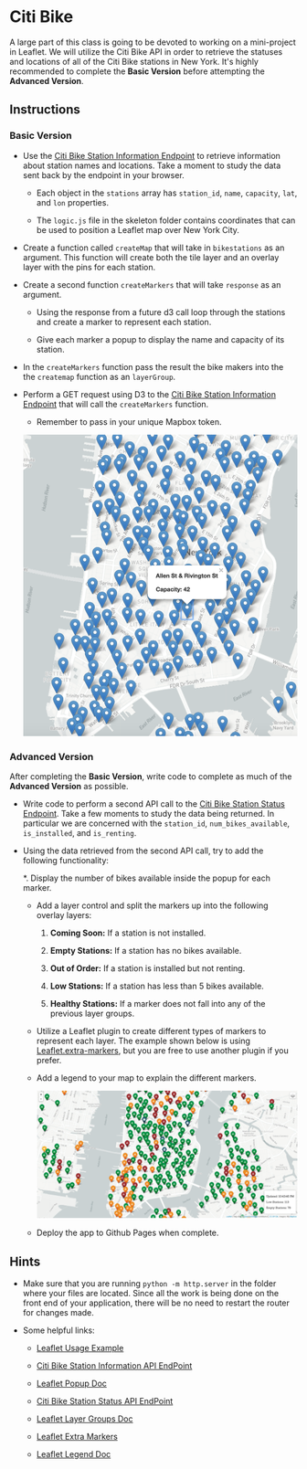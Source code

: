 # Citi Bike

A large part of this class is going to be devoted to working on a mini-project in Leaflet. We will utilize the Citi Bike API in order to retrieve the statuses and locations of all of the Citi Bike stations in New York. It's highly recommended to complete the **Basic Version** before attempting the **Advanced Version**.

## Instructions

### Basic Version

* Use the [Citi Bike Station Information Endpoint](https://gbfs.citibikenyc.com/gbfs/en/station_information.json) to retrieve information about station names and locations. Take a moment to study the data sent back by the endpoint in your browser.

  * Each object in the `stations` array has `station_id`, `name`, `capacity`, `lat`, and `lon` properties.

  * The `logic.js` file in the skeleton folder contains coordinates that can be used to position a Leaflet map over New York City.

* Create a function called `createMap` that will take in `bikestations` as an argument. This function will create both the tile layer and an overlay layer with the pins for each station.

* Create a second function `createMarkers` that will take `response` as an argument.

  * Using the response from a future d3 call loop through the stations and create a marker to represent each station.

  * Give each marker a popup to display the name and capacity of its station.

* In the `createMarkers` function pass the result the bike makers into the the `createmap` function as an `layerGroup`.

* Perform a GET request using D3 to the [Citi Bike Station Information Endpoint](https://gbfs.citibikenyc.com/gbfs/en/station_information.json) that will call the `createMarkers` function.

  * Remember to pass in your unique Mapbox token.

  ![Citibike](Images/44-Citibike_basic.png)

### Advanced Version

After completing the **Basic Version**, write code to complete as much of the **Advanced Version** as possible.

* Write code to perform a second API call to the [Citi Bike Station Status Endpoint](https://gbfs.citibikenyc.com/gbfs/en/station_status.json). Take a few moments to study the data being returned. In particular we are concerned with the `station_id`, `num_bikes_available`, `is_installed`, and `is_renting`.

* Using the data retrieved from the second API call, try to add the following functionality:

  *. Display the number of bikes available inside the popup for each marker.

  * Add a layer control and split the markers up into the following overlay layers:

    1. **Coming Soon:** If a station is not installed.

    2. **Empty Stations:** If a station has no bikes available.

    3. **Out of Order:** If a station is installed but not renting.

    4. **Low Stations:** If a station has less than 5 bikes available.

    5. **Healthy Stations:** If a marker does not fall into any of the previous layer groups.

  * Utilize a Leaflet plugin to create different types of markers to represent each layer. The example shown below is using [Leaflet.extra-markers](https://github.com/coryasilva/Leaflet.ExtraMarkers), but you are free to use another plugin if you prefer.

  * Add a legend to your map to explain the different markers.

    ![Citibike](Images/44-Citibike_advanced.png)

  * Deploy the app to Github Pages when complete.

## Hints

* Make sure that you are running `python -m http.server` in the folder where your files are located. Since all the work is being done on the front end of your application, there will be no need to restart the router for changes made.

* Some helpful links:

  * [Leaflet Usage Example](http://leafletjs.com/reference.html#map-usage)

  * [Citi Bike Station Information API EndPoint](https://gbfs.citibikenyc.com/gbfs/en/station_information.json)

  * [Leaflet Popup Doc](http://leafletjs.com/reference.html#popup)

  * [Citi Bike Station Status API EndPoint](https://gbfs.citibikenyc.com/gbfs/en/station_status.json)

  * [Leaflet Layer Groups Doc](http://leafletjs.com/examples/layers-control/)

  * [Leaflet Extra Markers](https://github.com/coryasilva/Leaflet.ExtraMarkers)

  * [Leaflet Legend Doc](http://leafletjs.com/examples/choropleth/#custom-legend-control)
